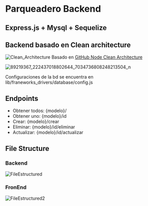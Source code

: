 # Parqueadero Backend

## Express.js + Mysql + Sequelize

## Backend basado en Clean architecture

![Clean_Architecture](https://user-images.githubusercontent.com/24251638/75992239-aea77600-5ec5-11ea-8581-59282af95027.jpg)
Basado en [GitHub Node Clean Architecture](https://github.com/jbuget/nodejs-clean-architecture-app)

![89219367_222437018802644_7034736808248213504_n](https://user-images.githubusercontent.com/24251638/76018928-ed055b00-5eee-11ea-9fe7-78a090208a11.png)


Configuraciones de la bd se encuentra en lib/franeworks_drivers/database/config.js

## Endpoints

* Obtener todos: {modelo}/
* Obtener uno: {modelo}/id
* Crear: {modelo}/crear
* Eliminar: {modelo}/id/eliminar
* Actualizar: {modelo}/id/actualizar

## File Structure

### Backend

![FileEstructured](https://user-images.githubusercontent.com/24251638/76017953-76b42900-5eed-11ea-9f8b-fb38a4392cdc.jpg)


### FronEnd

![FileEstructured2](https://user-images.githubusercontent.com/24251638/76018655-6cdef580-5eee-11ea-9f68-17738a8ecb8c.jpg)


